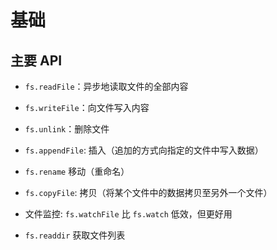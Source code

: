 # 基础

## 主要 API

+ `fs.readFile`：异步地读取文件的全部内容

+ `fs.writeFile`：向文件写入内容

+ `fs.unlink`：删除文件

+ `fs.appendFile`: 插入（追加的方式向指定的文件中写入数据）

+ `fs.rename` 移动（重命名）

+ `fs.copyFile`: 拷贝（将某个文件中的数据拷贝至另外一个文件）

+ 文件监控: `fs.watchFile` 比 `fs.watch` 低效，但更好用

+ `fs.readdir` 获取文件列表
